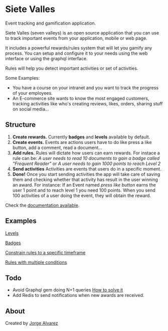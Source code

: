 # Siete Valles

Event tracking and gamification application.

Siete Valles (seven valleys) is an open source application that you can use to track important events from your application, mobile or web page.

It includes a powerful rewards/rules system that will let you gamify any process. You can setup and configure it to your needs using the web interface or using the graphql interface.

Rules will help you detect important activities or set of activities.

Some Examples:

* You have a course on your intranet and you want to track the progress of your employees.  
* An E-commerce site wants to know the most engaged customers, tracking activities like who's creating reviews, likes, orders, sharing stuff on social media...

## Structure

1. **Create rewards.** Currently **badges** and **levels** available by default.
2. **Create events.** Events are actions users have to do like press a like button, add a comment, read a document...
3. **Add rules.** Rules will dictate how users can earn rewards. For instace a rule can be:
   _A user needs to read 10 documents to gain a badge called "Frequent Reader"_ or
   _A user needs to gain 1000 points to reach Level 2_
4. **Send activities** Activities are events that users do in a specific moment.
5. **Done!** Once you start sending activities the app will take care of saving them and checking whether that activity has result in the user winning an award. For instance: If an Event named _press like button_ earns the user 1 point and to reach level 1 you need 100 points.
   When you send 100 activities of a user doing the event, they will obtain the reward.

Check the [documentation available](https://github.com/jorgegorka/gamification/wiki).

## Examples

[Levels](https://github.com/jorgegorka/gamification/wiki/example-levels)

[Badges](https://github.com/jorgegorka/gamification/wiki/example-badges)

[Constrain rules to a specific timeframe](https://github.com/jorgegorka/gamification/wiki/example-activity-for-specific-timeframe)

[Rules with multiple conditions](https://github.com/jorgegorka/gamification/wiki/example-multiple-conditions)

## Todo

- Avoid Graphql gem doing N+1 queries [How to solve it](https://www.youtube.com/watch?v=gMm4andQdh0)
- Add Redis to send notifications when new awards are received.

## About

Created by [Jorge Alvarez](https://www.alvareznavarro.es)
